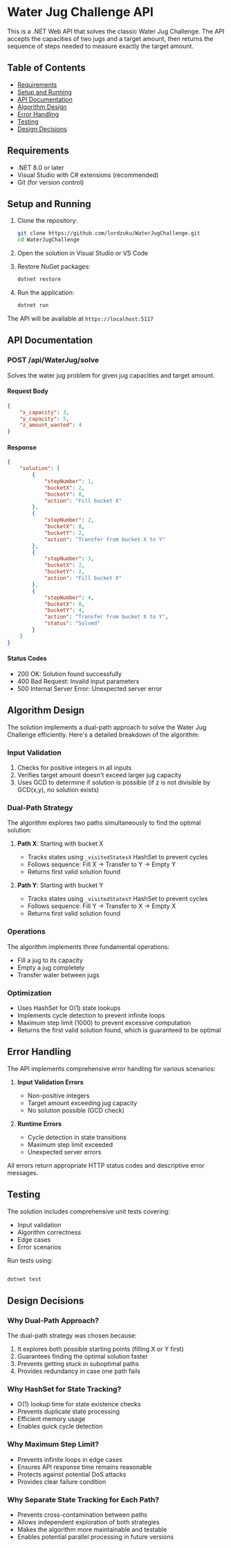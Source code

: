 # Water Jug Challenge API

This is a .NET Web API that solves the classic Water Jug Challenge. The API accepts the capacities of two jugs and a target amount, then returns the sequence of steps needed to measure exactly the target amount.

## Table of Contents
- [Requirements](#requirements)
- [Setup and Running](#setup-and-running)
- [API Documentation](#api-documentation)
- [Algorithm Design](#algorithm-design)
- [Error Handling](#error-handling)
- [Testing](#testing)
- [Design Decisions](#design-decisions)

## Requirements

- .NET 8.0 or later
- Visual Studio with C# extensions (recommended)
- Git (for version control)

## Setup and Running

1. Clone the repository:
   ```bash
   git clone https://github.com/lordzuku/WaterJugChallenge.git
   cd WaterJugChallenge
   ```

2. Open the solution in Visual Studio or VS Code

3. Restore NuGet packages:
   ```bash
   dotnet restore
   ```

4. Run the application:
   ```bash
   dotnet run
   ```

The API will be available at `https://localhost:5117`

## API Documentation

### POST /api/WaterJug/solve

Solves the water jug problem for given jug capacities and target amount.

#### Request Body

```json
{
    "x_capacity": 3,
    "y_capacity": 5,
    "z_amount_wanted": 4
}
```

#### Response

```json
{
    "solution": [
        {
            "stepNumber": 1,
            "bucketX": 2,
            "bucketY": 0,
            "action": "Fill bucket X"
        },
        {
            "stepNumber": 2,
            "bucketX": 0,
            "bucketY": 2,
            "action": "Transfer from bucket X to Y"
        },
        {
            "stepNumber": 3,
            "bucketX": 2,
            "bucketY": 2,
            "action": "Fill bucket X"
        },
        {
            "stepNumber": 4,
            "bucketX": 0,
            "bucketY": 4,
            "action": "Transfer from bucket X to Y",
            "status": "Solved"
        }
    ]
}
```

#### Status Codes

- 200 OK: Solution found successfully
- 400 Bad Request: Invalid input parameters
- 500 Internal Server Error: Unexpected server error

## Algorithm Design

The solution implements a dual-path approach to solve the Water Jug Challenge efficiently. Here's a detailed breakdown of the algorithm:

### Input Validation

1. Checks for positive integers in all inputs
2. Verifies target amount doesn't exceed larger jug capacity
3. Uses GCD to determine if solution is possible (if z is not divisible by GCD(x,y), no solution exists)

### Dual-Path Strategy

The algorithm explores two paths simultaneously to find the optimal solution:

1. **Path X**: Starting with bucket X
   - Tracks states using `_visitedStatesX` HashSet to prevent cycles
   - Follows sequence: Fill X → Transfer to Y → Empty Y
   - Returns first valid solution found

2. **Path Y**: Starting with bucket Y
   - Tracks states using `_visitedStatesY` HashSet to prevent cycles
   - Follows sequence: Fill Y → Transfer to X → Empty X
   - Returns first valid solution found

### Operations

The algorithm implements three fundamental operations:
- Fill a jug to its capacity
- Empty a jug completely
- Transfer water between jugs

### Optimization

- Uses HashSet for O(1) state lookups
- Implements cycle detection to prevent infinite loops
- Maximum step limit (1000) to prevent excessive computation
- Returns the first valid solution found, which is guaranteed to be optimal

## Error Handling

The API implements comprehensive error handling for various scenarios:

1. **Input Validation Errors**
   - Non-positive integers
   - Target amount exceeding jug capacity
   - No solution possible (GCD check)

2. **Runtime Errors**
   - Cycle detection in state transitions
   - Maximum step limit exceeded
   - Unexpected server errors

All errors return appropriate HTTP status codes and descriptive error messages.

## Testing

The solution includes comprehensive unit tests covering:

- Input validation
- Algorithm correctness
- Edge cases
- Error scenarios

Run tests using:

```bash

dotnet test
```

## Design Decisions

### Why Dual-Path Approach?

The dual-path strategy was chosen because:

1. It explores both possible starting points (filling X or Y first)
2. Guarantees finding the optimal solution faster
3. Prevents getting stuck in suboptimal paths
4. Provides redundancy in case one path fails

### Why HashSet for State Tracking?

- O(1) lookup time for state existence checks
- Prevents duplicate state processing
- Efficient memory usage
- Enables quick cycle detection

### Why Maximum Step Limit?

- Prevents infinite loops in edge cases
- Ensures API response time remains reasonable
- Protects against potential DoS attacks
- Provides clear failure condition

### Why Separate State Tracking for Each Path?

- Prevents cross-contamination between paths
- Allows independent exploration of both strategies
- Makes the algorithm more maintainable and testable
- Enables potential parallel processing in future versions
